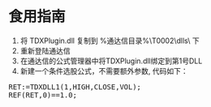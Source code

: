 # 食用指南 #
1. 将 TDXPlugin.dll 复制到 %通达信目录%\T0002\dlls\ 下
2. 重新登陆通达信
3. 在通达信的公式管理器中将TDXPlugin.dll绑定到第1号DLL
4. 新建一个条件选股公式，不需要额外参数, 代码如下：
<pre>
RET:=TDXDLL1(1,HIGH,CLOSE,VOL);
REF(RET,0)==1.0;
</pre>
